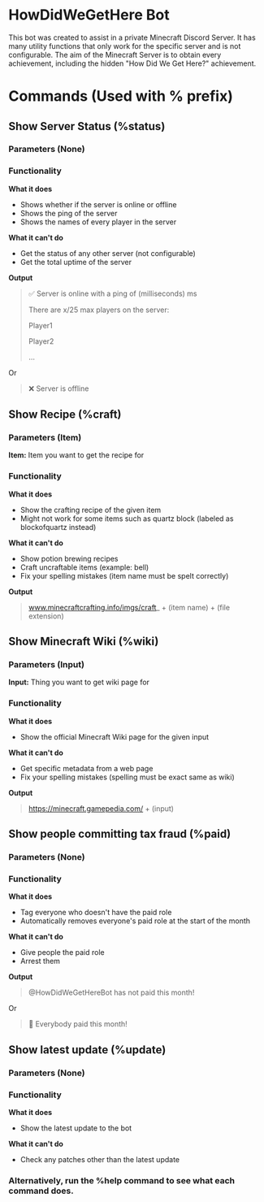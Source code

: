 # HowDidWeGetHere Bot

This bot was created to assist in a private
Minecraft Discord Server. It has many utility
functions that only work for 
the specific server and is not configurable. The aim of 
the Minecraft Server is to obtain every achievement,
including the hidden "How Did We Get Here?" achievement.

# Commands (Used with % prefix)

## Show Server Status (%status)

### Parameters (None)

### Functionality

**What it does**

- Shows whether if the server is online or offline
- Shows the ping of the server
- Shows the names of every player in the server


**What it can't do**

- Get the status of any other server (not configurable)
- Get the total uptime of the server

**Output**
> :white_check_mark: Server is online with a ping of (milliseconds) ms
>
>There are x/25 max players on the server:
>
> Player1
>
> Player2
>
> ...

Or 

> :x: Server is offline

## Show Recipe (%craft)

### Parameters (Item)

**Item:** Item you want to get the recipe for

### Functionality

**What it does**

- Show the crafting recipe of the given item
- Might not work for some items such as quartz block 
(labeled as blockofquartz instead)

**What it can't do**

- Show potion brewing recipes
- Craft uncraftable items (example: bell)
- Fix your spelling mistakes (item name must be spelt correctly)

**Output**
> www.minecraftcrafting.info/imgs/craft_ + (item name) + (file extension)

## Show Minecraft Wiki (%wiki)

### Parameters (Input)

**Input:** Thing you want to get wiki page for

### Functionality

**What it does**

- Show the official Minecraft Wiki page for the given input

**What it can't do**

- Get specific metadata from a web page
- Fix your spelling mistakes (spelling must be exact same as wiki)

**Output**
>  https://minecraft.gamepedia.com/ + (input)

## Show people committing tax fraud (%paid)

### Parameters (None)

### Functionality

**What it does**

- Tag everyone who doesn't have the paid role
- Automatically removes everyone's paid role at the start of the month

**What it can't do**

- Give people the paid role
- Arrest them

**Output**
> @HowDidWeGetHereBot has not paid this month!

Or

> :tada: Everybody paid this month!

## Show latest update (%update)

### Parameters (None)

### Functionality

**What it does**

- Show the latest update to the bot

**What it can't do**

- Check any patches other than the latest update


### Alternatively, run the %help command to see what each command does.